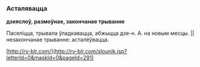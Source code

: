 ### Асталявацца
**дзеяслоў, размоўнае, закончанае трыванне**

Пасяліцца, трывала ўладкавацца, абжыцца дзе-н. А. на новым месцы. || незакончанае трыванне: асталёўвацца.

<a rel="author">[http://rv-blr.com/](http://rv-blr.com/slounik.jsp?letterId=0&maskId=0&pageId=291)</a>
